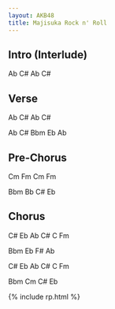 ```yaml
---
layout: AKB48
title: Majisuka Rock n' Roll
---
```

## Intro (Interlude) 
Ab C# Ab C# 

## Verse 
Ab C# Ab C# 

Ab C# Bbm Eb Ab 

## Pre-Chorus 
Cm Fm Cm Fm 

Bbm Bb C# Eb 

## Chorus 
C# Eb Ab C# C Fm 

Bbm Eb F# Ab 

C# Eb Ab C# C Fm 

Bbm Cm C# Eb 

{% include rp.html %}
